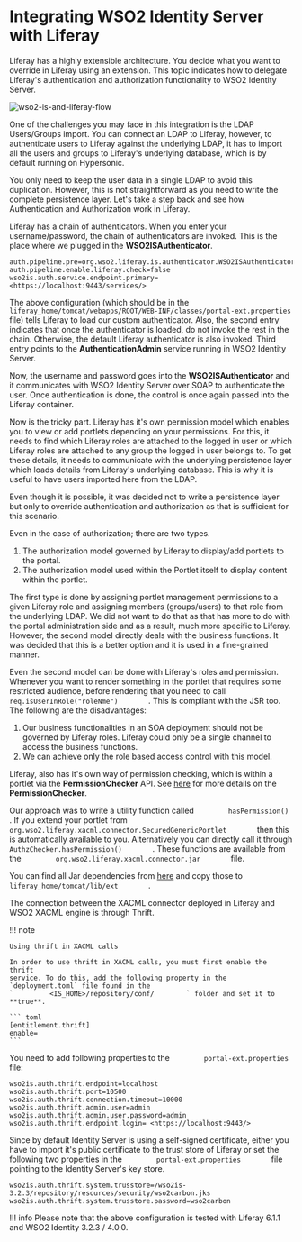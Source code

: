 # Integrating WSO2 Identity Server with Liferay

Liferay has a highly extensible architecture. You decide what you want
to override in Liferay using an extension. This topic indicates how to
delegate Liferay's authentication and authorization functionality to
WSO2 Identity Server.

![wso2-is-and-liferay-flow](../assets/img/tutorials/wso2-is-and-liferay-flow.png)

One of the challenges you may face in this integration is the LDAP
Users/Groups import. You can connect an LDAP to Liferay, however, to
authenticate users to Liferay against the underlying LDAP, it has to
import all the users and groups to Liferay's underlying database, which
is by default running on Hypersonic.

You only need to keep the user data in a single LDAP to avoid this
duplication. However, this is not straightforward as you need to write
the complete persistence layer. Let's take a step back and see how
Authentication and Authorization work in Liferay.

Liferay has a chain of authenticators. When you enter your
username/password, the chain of authenticators are invoked. This is the
place where we plugged in the **WSO2ISAuthenticator**.

```
auth.pipeline.pre=org.wso2.liferay.is.authenticator.WSO2ISAuthenticator  
auth.pipeline.enable.liferay.check=false  
wso2is.auth.service.endpoint.primary= <https://localhost:9443/services/>
```

The above configuration (which should be in the
`         liferay_home/tomcat/webapps/ROOT/WEB-INF/classes/portal-ext.properties        `
file) tells Liferay to load our custom authenticator. Also, the second
entry indicates that once the authenticator is loaded, do not invoke the
rest in the chain. Otherwise, the default Liferay authenticator is also
invoked. Third entry points to the **AuthenticationAdmin** service
running in WSO2 Identity Server.

Now, the username and password goes into the **WSO2ISAuthenticator** and
it communicates with WSO2 Identity Server over SOAP to authenticate the
user. Once authentication is done, the control is once again passed into
the Liferay container.

Now is the tricky part. Liferay has it's own permission model which
enables you to view or add portlets depending on your permissions. For
this, it needs to find which Liferay roles are attached to the logged in
user or which Liferay roles are attached to any group the logged in user
belongs to. To get these details, it needs to communicate with the
underlying persistence layer which loads details from Liferay's
underlying database. This is why it is useful to have users imported
here from the LDAP.

Even though it is possible, it was decided not to write a persistence
layer but only to override authentication and authorization as that is
sufficient for this scenario.

Even in the case of authorization; there are two types.

1.  The authorization model governed by Liferay to display/add portlets
    to the portal.
2.  The authorization model used within the Portlet itself to display
    content within the portlet.

The first type is done by assigning portlet management permissions to a
given Liferay role and assigning members (groups/users) to that role
from the underlying LDAP. We did not want to do that as that has more to
do with the portal administration side and as a result, much more
specific to Liferay. However, the second model directly deals with the
business functions. It was decided that this is a better option and it
is used in a fine-grained manner.

Even the second model can be done with Liferay's roles and permission.
Whenever you want to render something in the portlet that requires some
restricted audience, before rendering that you need to call
`         req.isUserInRole("roleNme")        ` . This is compliant with
the JSR too. The following are the disadvantages:

1.  Our business functionalities in an SOA deployment should not be
    governed by Liferay roles. Liferay could only be a single channel to
    access the business functions.
2.  We can achieve only the role based access control with this model.

Liferay, also has it's own way of permission checking, which is within a
portlet via the **PermissionChecker** API. See
[here](http://www.liferay.com/web/joseph.shum/blog/-/blogs/960320) for
more details on the **PermissionChecker**.

Our approach was to write a utility function called
`         hasPermission()        ` . If you extend your portlet from
`         org.wso2.liferay.xacml.connector.SecuredGenericPortlet        `
then this is automatically available to you. Alternatively you can
directly call it through `         AuthzChecker.hasPermission()        `
. These functions are available from the
`         org.wso2.liferay.xacml.connector.jar        ` file.

You can find all Jar dependencies from
[here](http://cache.facilelogin.com/lib.ext.zip) and copy those to
`         liferay_home/tomcat/lib/ext        ` .

The connection between the XACML connector deployed in Liferay and WSO2
XACML engine is through Thrift.

!!! note
    
    Using thrift in XACML calls
    
    In order to use thrift in XACML calls, you must first enable the thrift
    service. To do this, add the following property in the `deployment.toml` file found in the
    `         <IS_HOME>/repository/conf/        ` folder and set it to **true**.
    
    ``` toml
    [entitlement.thrift] 
    enable= 
    ```
    

You need to add following properties to the
`         portal-ext.properties        ` file:

```
wso2is.auth.thrift.endpoint=localhost  
wso2is.auth.thrift.port=10500  
wso2is.auth.thrift.connection.timeout=10000  
wso2is.auth.thrift.admin.user=admin  
wso2is.auth.thrift.admin.user.password=admin  
wso2is.auth.thrift.endpoint.login= <https://localhost:9443/>
```

Since by default Identity Server is using a self-signed certificate,
either you have to import it's public certificate to the trust store of
Liferay or set the following two properties in the
`         portal-ext.properties        ` file pointing to the Identity
Server's key store.

```
wso2is.auth.thrift.system.trusstore=/wso2is-3.2.3/repository/resources/security/wso2carbon.jks  
wso2is.auth.thrift.system.trusstore.password=wso2carbon
```
!!! info
    Please note that the above configuration is tested with Liferay 6.1.1
    and WSO2 Identity 3.2.3 / 4.0.0.
